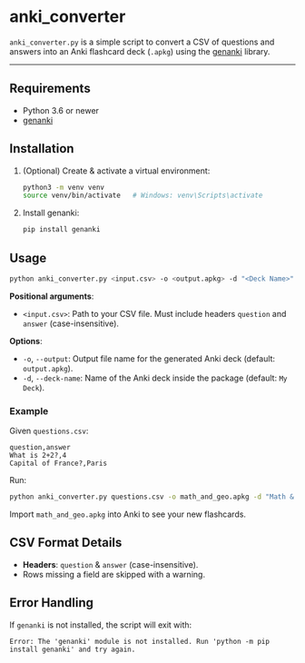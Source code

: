 # anki\_converter

`anki_converter.py` is a simple script to convert a CSV of questions and answers into an Anki flashcard deck (`.apkg`) using the [genanki](https://github.com/kerrickstaley/genanki) library.

---

## Requirements

* Python 3.6 or newer
* [genanki](https://pypi.org/project/genanki/)

## Installation

1. (Optional) Create & activate a virtual environment:

   ```bash
   python3 -m venv venv
   source venv/bin/activate   # Windows: venv\Scripts\activate
   ```
2. Install genanki:

   ```bash
   pip install genanki
   ```

## Usage

```bash
python anki_converter.py <input.csv> -o <output.apkg> -d "<Deck Name>"
```

**Positional arguments**:

* `<input.csv>`: Path to your CSV file. Must include headers `question` and `answer` (case-insensitive).

**Options**:

* `-o`, `--output`: Output file name for the generated Anki deck (default: `output.apkg`).
* `-d`, `--deck-name`: Name of the Anki deck inside the package (default: `My Deck`).

### Example

Given `questions.csv`:

```csv
question,answer
What is 2+2?,4
Capital of France?,Paris
```

Run:

```bash
python anki_converter.py questions.csv -o math_and_geo.apkg -d "Math & Geo"
```

Import `math_and_geo.apkg` into Anki to see your new flashcards.

## CSV Format Details

* **Headers**: `question` & `answer` (case-insensitive).
* Rows missing a field are skipped with a warning.

## Error Handling

If `genanki` is not installed, the script will exit with:

```
Error: The 'genanki' module is not installed. Run 'python -m pip install genanki' and try again.
```
